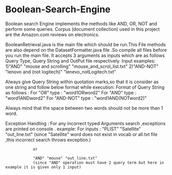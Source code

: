 # Boolean-Search-Engine
Boolean search Engine implements the methods like  AND, OR, NOT and perform some queries. Corpus (document collection)  used  in this project  are the Amazon.com reviews on electronics. 

BooleanRetrieval.java is the main file which should be run.This File methods are also depend on the DatasetFormatter.java file .So compile all files before you run the main file. 
It accepts 3 arguments as inputs  which are as follows  Query Type, Query String and OutPut file respectively.
Input examples: 
1)"AND" "mouse and scrolling" "mouse_and_scrol_list.txt"
2)"AND-NOT" "lenovo and (not logitech)" "lenevo_notLogitech.txt"

Always give Query String within quotation marks,so that it is consider as one string and follow below format while execution:
Format of Query String as follows :
	For "OR" type :
 		"word1<space>OR<space>word2"
 	For "AND" type :
 		"word1<space>AND<space>word2"
 	For "AND-NOT" type :
 		"word1<space>AND<space>(NOT<space>word2)"
 
 Always mind that the space between two words should not be more than 1 word.
 
 
 Exception Handling :
 For any incorrect typed Arguments search ,exceptions are printed on console .
 example:
 For inputs :  "PLIST" "Satellite" "out_line.txt"
               (since "Satellite" word does not exist in vocab or all.txt file ,this incorrect search throws exception.)
                
                or
                
                "AND" "mouse" "out_line.txt"
                (since "AND" operation must have 2 query term but here in example it is given only 1 input)
 
 
